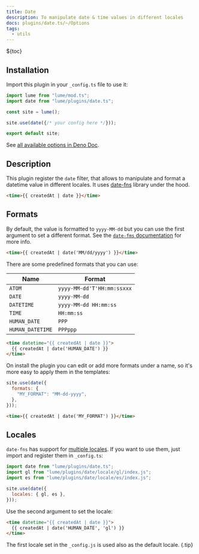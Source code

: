 ```yaml
---
title: Date
description: To manipulate date & time values in different locales
docs: plugins/date.ts/~/Options
tags:
  - utils
---
```


${toc}

## Installation

Import this plugin in your `_config.ts` file to use it:

```js
import lume from "lume/mod.ts";
import date from "lume/plugins/date.ts";

const site = lume();

site.use(date({/* your config here */}));

export default site;
```

See
[all available options in Deno Doc](https://doc.deno.land/https/deno.land/x/lume/plugins/date.ts/~/Options).

## Description

This plugin register the `date` filter, that allows to manipulate and format a
datetime value in different locales. It uses [date-fns](https://date-fns.org/)
library under the hood.

```html
<time>{{ createdAt | date }}</time>
```

## Formats

By default, the value is formatted to `yyyy-MM-dd` but you can use the first
argument to set a different format. See the
[`date-fms` documentation](https://date-fns.org/v2.22.0/docs/format) for more
info.

```html
<time>{{ createdAt | date('MM/dd/yyyy') }}</time>
```

There are some predefined formats that you can use:

| Name             | Format                     |
| ---------------- | -------------------------- |
| `ATOM`           | `yyyy-MM-dd'T'HH:mm:ssxxx` |
| `DATE`           | `yyyy-MM-dd`               |
| `DATETIME`       | `yyyy-MM-dd HH:mm:ss`      |
| `TIME`           | `HH:mm:ss`                 |
| `HUMAN_DATE`     | `PPP`                      |
| `HUMAN_DATETIME` | `PPPppp`                   |

```html
<time datetime="{{ createdAt | date }}">
  {{ createdAt | date('HUMAN_DATE') }}
</time>
```

On install the plugin you can edit or add more formats under a name, so it's
more easy to apply them in the templates:

<lume-code>

```js {title="_config.ts"}
site.use(date({
  formats: {
    "MY_FORMAT": "MM-dd-yyyy",
  },
}));
```

```html {title=".njk"}
<time>{{ createdAt | date('MY_FORMAT') }}</time>
```

</lume-code>

## Locales

`date-fns` has support for
[multiple locales](https://deno.land/x/date_fns/locale). If you want to use
them, just import and register them in `_config.ts`:

```js
import date from "lume/plugins/date.ts";
import gl from "lume/plugins/date/locale/gl/index.js";
import es from "lume/plugins/date/locale/es/index.js";

site.use(date({
  locales: { gl, es },
}));
```

Use the second argument to set the locale:

```html
<time datetime="{{ createdAt | date }}">
  {{ createdAt | date('HUMAN_DATE', 'gl') }}
</time>
```

The first locale set in the `_config.js` is used also as the default locale.
{.tip}
